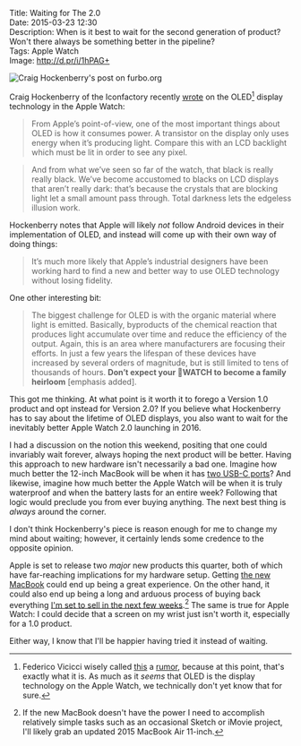 Title: Waiting for The 2.0  
Date: 2015-03-23 12:30  
Description: When is it best to wait for the second generation of product? Won't there always be something better in the pipeline?  
Tags: Apple Watch  
Image: http://d.pr/i/1hPAG+  

<p><img class="screenshot" src="http://d.pr/i/1hPAG+" alt="Craig Hockenberry's post on furbo.org" title="Craig Hockenberry's post on furbo.org"></p>

Craig Hockenberry of the Iconfactory recently [wrote][1] on the OLED[^1] display technology in the Apple Watch:

> From Apple’s point-of-view, one of the most important things about OLED is how it consumes power. A transistor on the display only uses energy when it’s producing light. Compare this with an LCD backlight which must be lit in order to see any pixel.

> And from what we’ve seen so far of the watch, that black is really really black. We’ve become accustomed to blacks on LCD displays that aren’t really dark: that’s because the crystals that are blocking light let a small amount pass through. Total darkness lets the edgeless illusion work.

Hockenberry notes that Apple will likely *not* follow Android devices in their implementation of OLED, and instead will come up with their own way of doing things:

> It’s much more likely that Apple’s industrial designers have been working hard to find a new and better way to use OLED technology without losing fidelity.

One other interesting bit:

> The biggest challenge for OLED is with the organic material where light is emitted. Basically, byproducts of the chemical reaction that produces light accumulate over time and reduce the efficiency of the output. Again, this is an area where manufacturers are focusing their efforts. In just a few years the lifespan of these devices have increased by several orders of magnitude, but is still limited to tens of thousands of hours. **Don’t expect your WATCH to become a family heirloom** [emphasis added].

This got me thinking. At what point is it worth it to forego a Version 1.0 product and opt instead for Version 2.0? If you believe what Hockenberry has to say about the lifetime of OLED displays, you also want to wait for the inevitably better Apple Watch 2.0 launching in 2016.

I had a discussion on the notion this weekend, positing that one could invariably wait forever, always hoping the next product will be better. Having this approach to new hardware isn't necessarily a bad one. Imagine how much better the 12-inch MacBook will be when it has [two USB-C ports][2]? And likewise, imagine how much better the Apple Watch will be when it is truly waterproof and when the battery lasts for an entire week? Following that logic would preclude you from ever buying anything. The next best thing is *always* around the corner.

I don't think Hockenberry's piece is reason enough for me to change my mind about waiting; however, it certainly lends some credence to the opposite opinion.

Apple is set to release two *major* new products this quarter, both of which have far-reaching implications for my hardware setup. Getting [the new MacBook][3] could end up being a great experience. On the other hand, it could also end up being a long and arduous process of buying back everything [I'm set to sell in the next few weeks][4].[^2] The same is true for Apple Watch: I could decide that a screen on my wrist just isn't worth it, especially for a 1.0 product.

Either way, I know that I'll be happier having tried it instead of waiting.

[^1]: Federico Vicicci wisely called [this][a] a [rumor][b], because at this point, that's exactly what it is. As much as it *seems* that OLED is the display technology on the Apple Watch, we technically don't yet know that for sure. 
[^2]: If the new MacBook doesn't have the power I need to accomplish relatively simple tasks such as an occasional Sketch or iMovie project, I'll likely grab an updated 2015 MacBook Air 11-inch.

[a]: http://www.macstories.net/linked/a-new-way-to-display/ "Federico Vitcci linking to Craig Hockenberry's piece"
[b]: http://www.oled-info.com/confirmed-apples-watch-uses-amoled-display "Apple Watch using OLED"

[1]: http://furbo.org/2015/03/23/a-new-way-to-display/ "Craig Hockenberry's piece that inspired this post"
[2]: https://www.youtube.com/watch?v=ZrZISyPucMg&amp;t=3m14s "MKBHD: 'USB Type-C: Explained!'"
[3]: http://uncrate.com/stuff/apple-12-inch-macbook/ "Uncrate linking to the new 2015 MacBook"
[4]: http://www.ebay.com/sch/toniwonkanobi/m.html?_nkw=&amp;_armrs=1&amp;_ipg=&amp;_from= "My items for sale on eBay"